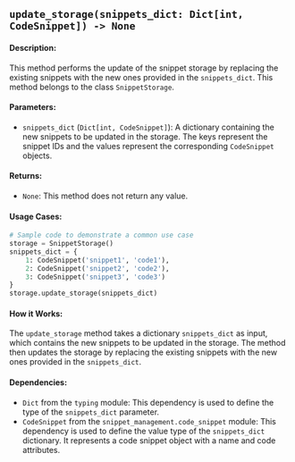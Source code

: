 ## `update_storage(snippets_dict: Dict[int, CodeSnippet]) -> None`

#### Description:
This method performs the update of the snippet storage by replacing the existing snippets with the new ones provided in the `snippets_dict`. This method belongs to the class `SnippetStorage`.

#### Parameters:
- `snippets_dict` (`Dict[int, CodeSnippet]`): A dictionary containing the new snippets to be updated in the storage. The keys represent the snippet IDs and the values represent the corresponding `CodeSnippet` objects.

#### Returns:
- `None`: This method does not return any value.

#### Usage Cases:

```python
# Sample code to demonstrate a common use case
storage = SnippetStorage()
snippets_dict = {
    1: CodeSnippet('snippet1', 'code1'),
    2: CodeSnippet('snippet2', 'code2'),
    3: CodeSnippet('snippet3', 'code3')
}
storage.update_storage(snippets_dict)
```

#### How it Works:
The `update_storage` method takes a dictionary `snippets_dict` as input, which contains the new snippets to be updated in the storage. The method then updates the storage by replacing the existing snippets with the new ones provided in the `snippets_dict`.

#### Dependencies:
- `Dict` from the `typing` module: This dependency is used to define the type of the `snippets_dict` parameter.
- `CodeSnippet` from the `snippet_management.code_snippet` module: This dependency is used to define the value type of the `snippets_dict` dictionary. It represents a code snippet object with a name and code attributes.